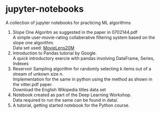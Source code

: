 # jupyter-notebooks
A collection of jupyter notebooks for practicing ML algorithms

1. Slope One Algoritm as suggested in the paper in 0702144.pdf    
A simple user-movie-rating collaberative filtering system based on the slope one algorithm.  
Data set used: [MovieLens20M](https://grouplens.org/datasets/movielens/20m/)
2. Introduction to Pandas tutorial by Google.  
A quick introductory exercie with pandas involving DataFrame, Series, Indexes
3. Reservoir Sampling algorithm for randomly selecting k items out of a stream of unkown size n.  
Implementation for the same in python using the method as shown in the vitter.pdf paper.  
Download the English Wikipedia titles data set 
4. Notebook created as part of the Deep Learning Workshop.  
Data required to run the same can be found in data/.  
5. A tutorial, getting started notebook for the Python course.  
